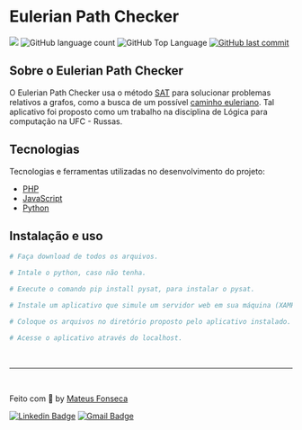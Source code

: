 # Eulerian Path Checker

<p>
  <img src="https://img.shields.io/badge/made%20by-MATEUS%20FONSECA-6E40C9?style=flat-square">

  <img alt="GitHub language count" src="https://img.shields.io/github/languages/count/mateusxfl/sat-cnf-euler-path?color=6E40C9&style=flat-square">

  <img alt="GitHub Top Language" src="https://img.shields.io/github/languages/top/mateusxfl/sat-cnf-euler-path?color=6E40C9&style=flat-square">

  <a href="https://github.com/mateusxfl/sat-cnf-euler-path/commits/master">
    <img alt="GitHub last commit" src="https://img.shields.io/github/last-commit/mateusxfl/sat-cnf-euler-path?color=6E40C9&style=flat-square">
  </a>
</p>

## Sobre o Eulerian Path Checker

O Eulerian Path Checker usa o método [SAT](https://pt.wikipedia.org/wiki/Problema_de_satisfatibilidade_booliana) para solucionar problemas relativos a grafos, como a busca de um possível [caminho euleriano](https://pt.wikipedia.org/wiki/Caminho_euleriano). Tal aplicativo foi proposto como um trabalho na disciplina de Lógica para computação na UFC - Russas.

## Tecnologias

Tecnologias e ferramentas utilizadas no desenvolvimento do projeto:

- [PHP](https://www.php.net/)
- [JavaScript](https://www.javascript.com/)
- [Python](https://www.python.org/)

## Instalação e uso

```bash
# Faça download de todos os arquivos.

# Intale o python, caso não tenha.

# Execute o comando pip install pysat, para instalar o pysat.

# Instale um aplicativo que simule um servidor web em sua máquina (XAMPP, WampServer..)

# Coloque os arquivos no diretório proposto pelo aplicativo instalado.

# Acesse o aplicativo através do localhost.
```

<br>

---

<br>

Feito com :purple_heart: by [Mateus Fonseca](https://mateusxfl/sat-cnf-euler-path)

[![Linkedin Badge](https://img.shields.io/badge/-Mateus%20Fonseca-6E40C9?style=flat-square&logo=Linkedin&logoColor=white&link=https://www.linkedin.com/in/mateusxfl/)](https://www.linkedin.com/in/mateusxfl/) 
[![Gmail Badge](https://img.shields.io/badge/-mateus.xfl@gmail.com-6E40C9?style=flat-square&logo=Gmail&logoColor=white&link=mailto:mateus.xfl@gmail.com)](mailto:mateus.xfl@gmail.com)